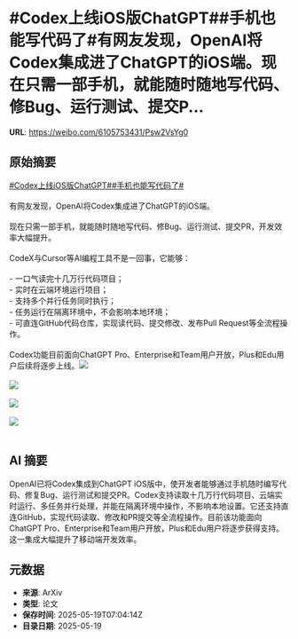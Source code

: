 # #Codex上线iOS版ChatGPT##手机也能写代码了#有网友发现，OpenAI将Codex集成进了ChatGPT的iOS端。现在只需一部手机，就能随时随地写代码、修Bug、运行测试、提交P...

**URL**: https://weibo.com/6105753431/Psw2VsYg0

## 原始摘要

<a href="https://m.weibo.cn/search?containerid=231522type%3D1%26t%3D10%26q%3D%23Codex%E4%B8%8A%E7%BA%BFiOS%E7%89%88ChatGPT%23&amp;extparam=%23Codex%E4%B8%8A%E7%BA%BFiOS%E7%89%88ChatGPT%23" data-hide=""><span class="surl-text">#Codex上线iOS版ChatGPT#</span></a><a href="https://m.weibo.cn/search?containerid=231522type%3D1%26t%3D10%26q%3D%23%E6%89%8B%E6%9C%BA%E4%B9%9F%E8%83%BD%E5%86%99%E4%BB%A3%E7%A0%81%E4%BA%86%23&amp;extparam=%23%E6%89%8B%E6%9C%BA%E4%B9%9F%E8%83%BD%E5%86%99%E4%BB%A3%E7%A0%81%E4%BA%86%23" data-hide=""><span class="surl-text">#手机也能写代码了#</span></a><br><br>有网友发现，OpenAI将Codex集成进了ChatGPT的iOS端。<br><br>现在只需一部手机，就能随时随地写代码、修Bug、运行测试、提交PR，开发效率大幅提升。<br><br>CodeX与Cursor等AI编程工具不是一回事，它能够：  <br><br>- 一口气读完十几万行代码项目；<br>- 实时在云端环境运行项目；<br>- 支持多个并行任务同时执行；  <br>- 任务运行在隔离环境中，不会影响本地环境；  <br>- 可直连GitHub代码仓库，实现读代码、提交修改、发布Pull Request等全流程操作。<br><br>Codex功能目前面向ChatGPT Pro、Enterprise和Team用户开放，Plus和Edu用户后续将逐步上线。<img style="" src="https://tvax2.sinaimg.cn/large/006Fd7o3gy1i1kljmsde2j30ku112tdh.jpg" referrerpolicy="no-referrer"><br><br><img style="" src="https://tvax2.sinaimg.cn/large/006Fd7o3gy1i1kljo6ipfj30ku1120w9.jpg" referrerpolicy="no-referrer"><br><br><img style="" src="https://tvax2.sinaimg.cn/large/006Fd7o3gy1i1kljpvcejj30ku112jwy.jpg" referrerpolicy="no-referrer"><br><br><img style="" src="https://tvax2.sinaimg.cn/large/006Fd7o3gy1i1kljr3f1dj30ku05zq3h.jpg" referrerpolicy="no-referrer"><br><br>

## AI 摘要

OpenAI已将Codex集成到ChatGPT iOS版中，使开发者能够通过手机随时编写代码、修复Bug、运行测试和提交PR。Codex支持读取十几万行代码项目、云端实时运行、多任务并行处理，并能在隔离环境中操作，不影响本地设置。它还支持直连GitHub，实现代码读取、修改和PR提交等全流程操作。目前该功能面向ChatGPT Pro、Enterprise和Team用户开放，Plus和Edu用户将逐步获得支持。这一集成大幅提升了移动端开发效率。

## 元数据

- **来源**: ArXiv
- **类型**: 论文
- **保存时间**: 2025-05-19T07:04:14Z
- **目录日期**: 2025-05-19
